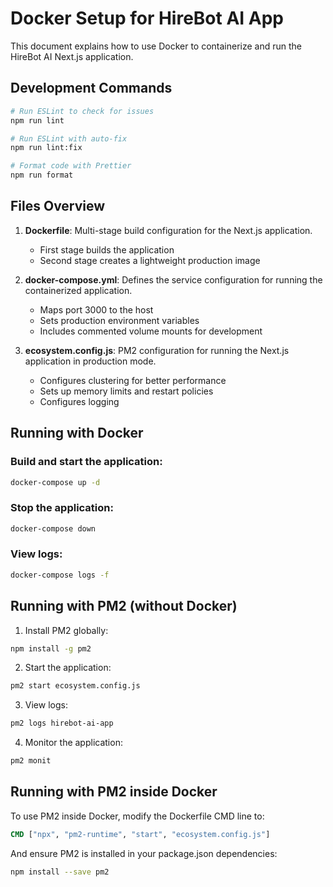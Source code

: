 # Docker Setup for HireBot AI App

This document explains how to use Docker to containerize and run the HireBot AI Next.js application.

## Development Commands

```bash
# Run ESLint to check for issues
npm run lint

# Run ESLint with auto-fix
npm run lint:fix

# Format code with Prettier
npm run format
```

## Files Overview

1. **Dockerfile**: Multi-stage build configuration for the Next.js application.

   - First stage builds the application
   - Second stage creates a lightweight production image

2. **docker-compose.yml**: Defines the service configuration for running the containerized application.

   - Maps port 3000 to the host
   - Sets production environment variables
   - Includes commented volume mounts for development

3. **ecosystem.config.js**: PM2 configuration for running the Next.js application in production mode.
   - Configures clustering for better performance
   - Sets up memory limits and restart policies
   - Configures logging

## Running with Docker

### Build and start the application:

```bash
docker-compose up -d
```

### Stop the application:

```bash
docker-compose down
```

### View logs:

```bash
docker-compose logs -f
```

## Running with PM2 (without Docker)

1. Install PM2 globally:

```bash
npm install -g pm2
```

2. Start the application:

```bash
pm2 start ecosystem.config.js
```

3. View logs:

```bash
pm2 logs hirebot-ai-app
```

4. Monitor the application:

```bash
pm2 monit
```

## Running with PM2 inside Docker

To use PM2 inside Docker, modify the Dockerfile CMD line to:

```dockerfile
CMD ["npx", "pm2-runtime", "start", "ecosystem.config.js"]
```

And ensure PM2 is installed in your package.json dependencies:

```bash
npm install --save pm2
```

